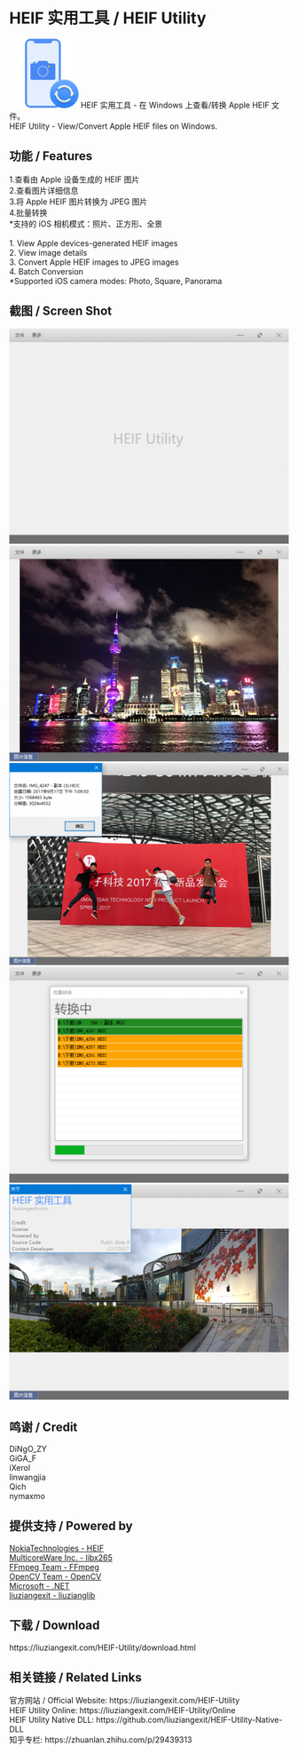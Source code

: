 ﻿# HEIF 实用工具 / HEIF Utility
<img src="/img/HEIF-Utility-ico.png" height="125" width="125" />
HEIF 实用工具 - 在 Windows 上查看/转换 Apple HEIF 文件。<br>
HEIF Utility - View/Convert Apple HEIF files on Windows.<br>
<h2>功能 / Features</h2>
1.查看由 Apple 设备生成的 HEIF 图片<br>
2.查看图片详细信息<br>
3.将 Apple HEIF 图片转换为 JPEG 图片<br>
4.批量转换<br>
*支持的 iOS 相机模式：照片、正方形、全景<br>
<br>
1. View Apple devices-generated HEIF images<br>
2. View image details<br>
3. Convert Apple HEIF images to JPEG images<br>
4. Batch Conversion<br>
*Supported iOS camera modes: Photo, Square, Panorama
<br>
<h2>截图 / Screen Shot</h2>
<img src="/img/HEIFUScreenShot1.png"><br>
<img src="/img/HEIFUScreenShot2.png"><br>
<img src="/img/HEIFUScreenShot3.png"><br>
<img src="/img/HEIFUScreenShot4.png"><br>
<img src="/img/HEIFUScreenShot5.png">
<br>
<h2>鸣谢 / Credit</h2>
DiNgO_ZY<br>
GiGA_F<br>
iXerol<br>
linwangjia<br>
Qich<br>
nymaxmo<br>
<h2>提供支持 / Powered by</h2>
<a href="https://github.com/nokiatech/heif">NokiaTechnologies - HEIF</a><br>
<a href="http://x265.org/">MulticoreWare Inc. - libx265</a><br>
<a href="https://www.ffmpeg.org/">FFmpeg Team - FFmpeg</a><br>
<a href="http://opencv.org/">OpenCV Team - OpenCV</a><br>
<a href="https://www.microsoft.com/net">Microsoft - .NET</a><br>
<a href="https://github.com/liuziangexit/liuzianglib">liuziangexit - liuzianglib</a><br>
<h2>下载 / Download</h2>
https://liuziangexit.com/HEIF-Utility/download.html <br>
<h2>相关链接 / Related Links</h2>
官方网站 / Official Website: https://liuziangexit.com/HEIF-Utility <br>
HEIF Utility Online: https://liuziangexit.com/HEIF-Utility/Online <br>
HEIF Utility Native DLL: https://github.com/liuziangexit/HEIF-Utility-Native-DLL <br>
知乎专栏: https://zhuanlan.zhihu.com/p/29439313
